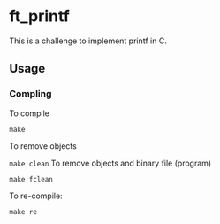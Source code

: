 # ft_printf

This is a challenge to implement printf in C.

## Usage
### Compling
To compile 

`make`

To remove objects

`make clean`
To remove objects and binary file (program)

`make fclean`

To re-compile:

`make re`

